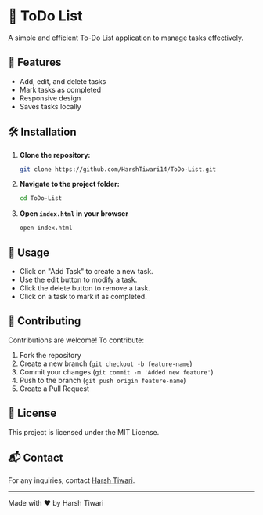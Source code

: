 # 📌 ToDo List

A simple and efficient To-Do List application to manage tasks effectively.

## 🚀 Features
- Add, edit, and delete tasks
- Mark tasks as completed
- Responsive design
- Saves tasks locally

## 🛠️ Installation

1. **Clone the repository:**
   ```sh
   git clone https://github.com/HarshTiwari14/ToDo-List.git
   ```
2. **Navigate to the project folder:**
   ```sh
   cd ToDo-List
   ```
3. **Open `index.html` in your browser**
   ```sh
   open index.html
   ```

## 📖 Usage
- Click on "Add Task" to create a new task.
- Use the edit button to modify a task.
- Click the delete button to remove a task.
- Click on a task to mark it as completed.

## 🤝 Contributing
Contributions are welcome! To contribute:
1. Fork the repository
2. Create a new branch (`git checkout -b feature-name`)
3. Commit your changes (`git commit -m 'Added new feature'`)
4. Push to the branch (`git push origin feature-name`)
5. Create a Pull Request

## 📜 License
This project is licensed under the MIT License.

## 📬 Contact
For any inquiries, contact [Harsh Tiwari](mailto:harshtiwari.me1434@gmail.com).

---
Made with ❤️ by Harsh Tiwari
